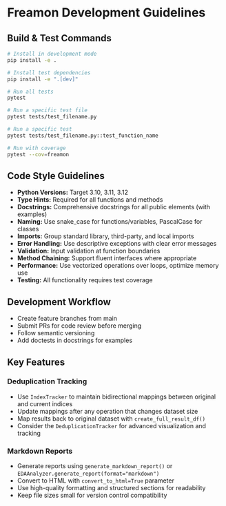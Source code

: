# Freamon Development Guidelines

## Build & Test Commands
```bash
# Install in development mode
pip install -e .

# Install test dependencies
pip install -e ".[dev]"

# Run all tests
pytest

# Run a specific test file
pytest tests/test_filename.py

# Run a specific test
pytest tests/test_filename.py::test_function_name

# Run with coverage
pytest --cov=freamon
```

## Code Style Guidelines
- **Python Versions:** Target 3.10, 3.11, 3.12
- **Type Hints:** Required for all functions and methods
- **Docstrings:** Comprehensive docstrings for all public elements (with examples)
- **Naming:** Use snake_case for functions/variables, PascalCase for classes
- **Imports:** Group standard library, third-party, and local imports
- **Error Handling:** Use descriptive exceptions with clear error messages
- **Validation:** Input validation at function boundaries
- **Method Chaining:** Support fluent interfaces where appropriate
- **Performance:** Use vectorized operations over loops, optimize memory use
- **Testing:** All functionality requires test coverage

## Development Workflow
- Create feature branches from main
- Submit PRs for code review before merging
- Follow semantic versioning
- Add doctests in docstrings for examples

## Key Features

### Deduplication Tracking
- Use `IndexTracker` to maintain bidirectional mappings between original and current indices
- Update mappings after any operation that changes dataset size
- Map results back to original dataset with `create_full_result_df()`
- Consider the `DeduplicationTracker` for advanced visualization and tracking

### Markdown Reports
- Generate reports using `generate_markdown_report()` or `EDAAnalyzer.generate_report(format="markdown")`
- Convert to HTML with `convert_to_html=True` parameter
- Use high-quality formatting and structured sections for readability
- Keep file sizes small for version control compatibility